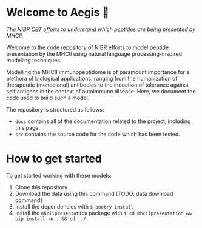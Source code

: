 # Welcome to Aegis 👋

_The NIBR CBT efforts to understand which peptides are being presented by MHCII._

Welcome to the code repository of NIBR efforts to model peptide presentation by the MHCII using natural language processing-inspired modelling techniques.

Modelling the MHCII immunopeptidome is of paramount importance for a plethora of
biological applications, ranging from the humanization of therapeutic
(monoclonal) antibodies to the induction of tolerance against self antigens in
the context of autoimmune disease. Here, we document the code used to build such
a model.

The repository is structured as follows:

+ `docs` contains all of the documentation related to the project, including this page.
+ `src` contains the source code for the code which has been tested.


# How to get started
To get started working with these models:
1. Clone this repository
2. Download the data using this command [TODO: data download command]
3. Install the dependencies with `$ poetry install`
4. Install the `mhciipresentation` package with `$ cd mhciipresentation && pip install -e . && cd ../`


<!-- # Reference -->
<!-- ::: src.mhciipresentation.lstm.make_model -->
